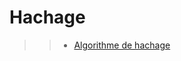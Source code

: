 # Hachage

>> - [Algorithme de hachage](https://fr.wikipedia.org/wiki/Liste_de_fonctions_de_hachage)
